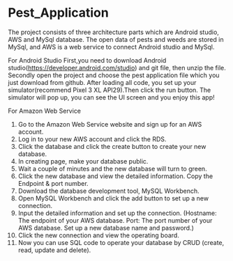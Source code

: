 # Pest_Application

The project consists of three architecture parts which are Android studio, AWS and MySql database. The open data of pests and weeds are stored in MySql, and AWS is a web service to connect Android studio and MySql.


For Android Studio
First,you need to download Android studio(https://developer.android.com/studio) and git file, then unzip the file. 
Secondly open the project and choose the pest application file which you just download from github.
After loading all code, you set up your simulator(recommend Pixel 3 XL API29).Then click the run button.
The simulator will pop up, you can see the UI screen and you enjoy this app!

For Amazon Web Service
1. Go to the Amazon Web Service website and sign up for an AWS account.
2. Log in to your new AWS account and click the RDS.
3. Click the database and click the create button to create your new database. 
4. In creating page, make your database public.
5. Wait a couple of minutes and the new database will turn to green.
6. Click the new database and view the detailed information. Copy the Endpoint & port number. 
7. Download the database development tool, MySQL Workbench.
8. Open MySQL Workbench and click the add button to set up a new connection.
9. Input the detailed information and set up the connection.
   (Hostname: The endpoint of your AWS database.
   Port: The port number of your AWS database.
   Set up a new database name and password.)
10. Click the new connection and view the operating board.
11. Now you can use SQL code to operate your database by CRUD (create, read, update and delete).
